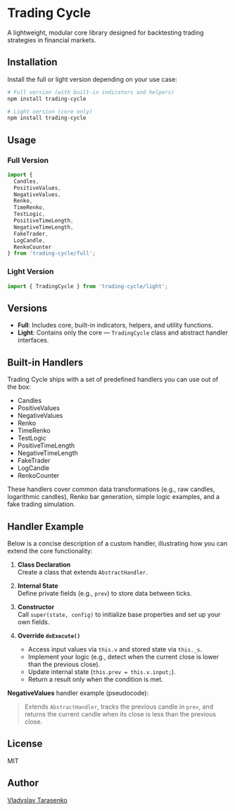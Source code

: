 # Trading Cycle

A lightweight, modular core library designed for backtesting trading strategies in financial markets.

## Installation

Install the full or light version depending on your use case:

```bash
# Full version (with built-in indicators and helpers)
npm install trading-cycle

# Light version (core only)
npm install trading-cycle
```

## Usage

### Full Version

```ts
import {
  Candles,
  PositiveValues,
  NegativeValues,
  Renko,
  TimeRenko,
  TestLogic,
  PositiveTimeLength,
  NegativeTimeLength,
  FakeTrader,
  LogCandle,
  RenkoCounter
} from 'trading-cycle/full';
```

### Light Version

```ts
import { TradingCycle } from 'trading-cycle/light';
```

## Versions

- **Full**: Includes core, built-in indicators, helpers, and utility functions.
- **Light**: Contains only the core — `TradingCycle` class and abstract handler interfaces.

## Built-in Handlers

Trading Cycle ships with a set of predefined handlers you can use out of the box:

- Candles
- PositiveValues
- NegativeValues
- Renko
- TimeRenko
- TestLogic
- PositiveTimeLength
- NegativeTimeLength
- FakeTrader
- LogCandle
- RenkoCounter

These handlers cover common data transformations (e.g., raw candles, logarithmic candles), Renko bar generation, simple logic examples, and a fake trading simulation.

## Handler Example

Below is a concise description of a custom handler, illustrating how you can extend the core functionality:

1. **Class Declaration**  
   Create a class that extends `AbstractHandler`.

2. **Internal State**  
   Define private fields (e.g., `prev`) to store data between ticks.

3. **Constructor**  
   Call `super(state, config)` to initialize base properties and set up your own fields.

4. **Override `doExecute()`**
    - Access input values via `this.v` and stored state via `this._s`.
    - Implement your logic (e.g., detect when the current close is lower than the previous close).
    - Update internal state (`this.prev = this.v.input;`).
    - Return a result only when the condition is met.

**NegativeValues** handler example (pseudocode):

> Extends `AbstractHandler`, tracks the previous candle in `prev`, and returns the current candle when its close is less than the previous close.

## License

MIT

## Author

[Vladyslav Tarasenko](https://github.com/vladtarrow)
